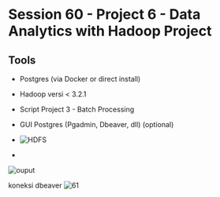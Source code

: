 # Session 60 - Project 6 - Data Analytics with Hadoop Project

## Tools

- Postgres (via Docker or direct install)
- Hadoop versi < 3.2.1
- Script Project 3 - Batch Processing
- GUI Postgres (Pgadmin, Dbeaver, dll) (optional)

- ![HDFS](https://github.com/felix11736/felix-project-6/assets/111951543/cb313547-ee57-4b2d-ad23-4f6cbd235dde)

- 
![ouput ](https://github.com/felix11736/felix-project-6/assets/111951543/61ce3597-d663-472f-8b61-fdd7ef59f4c3)


koneksi dbeaver ![61](https://github.com/felix11736/felix-project-6/assets/111951543/3646f924-7e7b-4e52-84c2-035f6aa40517)
